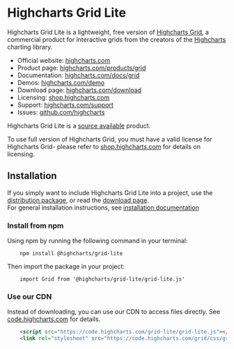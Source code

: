 # Highcharts Grid Lite

Highcharts Grid Lite is a lightweight, free version of [Highcharts Grid](https://www.highcharts.com/products/grid), a commercial product for interactive grids from the creators of the [Highcharts](https://github.com/highcharts/highcharts) charting library.

- Official website: [highcharts.com](http://www.highcharts.com)
- Product page: [highcharts.com/products/grid](https://www.highcharts.com/products/grid/)
- Documentation: [highcharts.com/docs/grid](https://www.highcharts.com/docs/grid/installation)
- Demos: [highcharts.com/demo](https://www.highcharts.com/demo#highcharts-dashboards-demo-basic)
- Download page: [highcharts.com/download](http://www.highcharts.com/download)
- Licensing: [shop.highcharts.com](https://shop.highcharts.com/)
- Support: [highcharts.com/support](http://www.highcharts.com/support)
- Issues: [github.com/highcharts](https://github.com/highcharts/highcharts/issues)

Highcharts Grid Lite is a [source available](https://en.wikipedia.org/wiki/Source-available_software) product.

To use full version of Highcharts Grid, you must have a valid license for Highcharts Grid- please refer to [shop.highcharts.com](https://shop.highcharts.com/) for details on licensing.

## Installation

If you simply want to include Highcharts Grid Lite into a project, use the [distribution package](https://www.npmjs.com/package/@highcharts/grid-lite), or read the [download page](http://www.highcharts.com/download).  
For general installation instructions, see [installation documentation](https://highcharts.com/docs/grid/installation)

### Install from npm
Using npm by running the following command in your terminal:

```Shell
    npm install @highcharts/grid-lite
```

Then import the package in your project:

```JS
    import Grid from '@highcharts/grid-lite/grid-lite.js'
```

### Use our CDN

Instead of downloading, you can use our CDN to access files directly. See [code.highcharts.com](https://code.highcharts.com) for details.

```HTML
    <script src="https://code.highcharts.com/grid-lite/grid-lite.js"></script>
    <link rel="stylesheet" src="https://code.highcharts.com/grid/css/grid.css">
```
